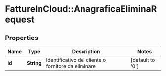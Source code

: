 # FattureInCloud::AnagraficaEliminaRequest

## Properties
Name | Type | Description | Notes
------------ | ------------- | ------------- | -------------
**id** | **String** | Identificativo del cliente o fornitore da eliminare | [default to &#39;0&#39;]



